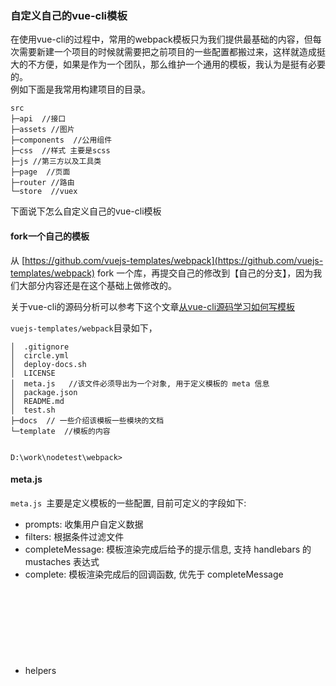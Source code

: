 ### 自定义自己的vue-cli模板

在使用vue-cli的过程中，常用的webpack模板只为我们提供最基础的内容，但每次需要新建一个项目的时候就需要把之前项目的一些配置都搬过来，这样就造成挺大的不方便，如果是作为一个团队，那么维护一个通用的模板，我认为是挺有必要的。   
例如下面是我常用构建项目的目录。


```
src
├─api  //接口
├─assets //图片
├─components  //公用组件
├─css  //样式 主要是scss
├─js //第三方以及工具类
├─page  //页面
├─router //路由
└─store  //vuex

```
下面说下怎么自定义自己的vue-cli模板

#### fork一个自己的模板
从  [https://github.com/vuejs-templates/webpack](https://github.com/vuejs-templates/webpack) fork 一个库，再提交自己的修改到【自己的分支】，因为我们大部分内容还是在这个基础上做修改的。  

关于vue-cli的源码分析可以参考下这个文章[从vue-cli源码学习如何写模板](https://github.com/dwqs/blog/issues/56 )  


``vuejs-templates/webpack``目录如下，

```
│  .gitignore
│  circle.yml
│  deploy-docs.sh
│  LICENSE
│  meta.js   //该文件必须导出为一个对象, 用于定义模板的 meta 信息
│  package.json
│  README.md
│  test.sh
├─docs  // 一些介绍该模板一些模块的文档
└─template  //模板的内容


D:\work\nodetest\webpack>
```
#### meta.js

``meta.js ``主要是定义模板的一些配置, 目前可定义的字段如下:

- prompts<Object>: 收集用户自定义数据
- filters<Object>: 根据条件过滤文件
- completeMessage<String>: 模板渲染完成后给予的提示信息, 支持 handlebars 的 mustaches 表达式
- complete<Function>: 模板渲染完成后的回调函数, 优先于 completeMessage
- helpers<Object>: 自定义的 Handlebars 辅助函数

#### prompts
有用过``vue-cli``的同学应该有看过下面的这个图

![image](http://www.jamielhf.cn/wp/wp-content/uploads/2017/11/1510631675.png)

看下 ``prompts``的代码
```
 "prompts": {
    "name": {  //项目名
      "type": "string",
      "required": true,
      "message": "Project name"  
    },
    "description": {  
      "type": "string",
      "required": false,
      "message": "Project description",
      "default": "A Vue.js project"
    },
    "author": {
      "type": "string",
      "message": "Author"
    },
    "router": {   
      "type": "confirm",
      "message": "Install vue-router?"
    },
    ...   
 }

```
所有的用户输入完成之后, ``template`` 目录下的所有文件将会用 ``Handlebars``（[了解相关的语法点这里](http://handlebarsjs.com/)） 进行渲染. 用户输入的数据会作为模板渲染时的使用数据,例如，在``cmd``确认使用``router``后，那么``main.js``就会``import router，main.js``中源码：
```
{{#router}}
import router from './router'{{#if_eq lintConfig "airbnb"}};{{/if_eq}}
//类似 {{#if_eq lintConfig "airbnb"}};{{/if_eq}}是启用lint后一些语法的检查

{{/router}}



```


因为开发常用到``vuex``，我们可以加入``vuex``，修改``meta.js``

```
 "vuex":{
      "type": "confirm",
      "message": "Install vuex?"
    },
```

安装过程中，就会询问是否安装``vuex``了


#### helper

上面的``if_eq``，还有源码中的``unless_eq``是原本vue cli中注册的那个辅助函数，在vue-cli中的generate.js：

```
# vue-cli/lib/generate.js

//...

// register handlebars helper
Handlebars.registerHelper('if_eq', function (a, b, opts) {
  return a === b
    ? opts.fn(this)
    : opts.inverse(this)
})

Handlebars.registerHelper('unless_eq', function (a, b, opts) {
  return a === b
    ? opts.inverse(this)
    : opts.fn(this)
})
```
类似的，你也可以自定义一些函数，方便你自己去处理一些数据，在``meta.js``中``helpers``对象中可以加入自己的方法，如源码中就有注册一个``if_or``的方法,你在文件中就可以用``{{#if_or a b}}{{/if_or}}``去使用

```
"helpers": {
    "if_or": function (v1, v2, options) {
      if (v1 || v2) {
        return options.fn(this);
      }

      return options.inverse(this);
    }
  },
```



#### filters
``filters`` 是根据条件过滤文件，源码:
```
 "filters": {
    ".eslintrc.js": "lint",
    ".eslintignore": "lint",
    "config/test.env.js": "unit || e2e",
    "test/unit/**/*": "unit",
    "build/webpack.test.conf.js": "unit",
    "test/e2e/**/*": "e2e",
    "src/router/**/*": "router"  //例如上面的 router 为true的时候，就会加入这个目录
  },

```
同样，这里我可以加入自己的vuex目录，当，``vuex``为``true``的时候，会导入这个目录
```

 "filters": {
    ".eslintrc.js": "lint",
    ".eslintignore": "lint",
    "config/test.env.js": "unit || e2e",
    "test/unit/**/*": "unit",
    "build/webpack.test.conf.js": "unit",
    "test/e2e/**/*": "e2e",
    "src/store/**/*": "vuex",  //加入自己的目录
    "src/router/**/*": "router"
  },
```
然后在``main.js``引入``vuex   ``


```
{{#vuex}}  //vuex为true的时候就会写入这些
import Vuex from 'vuex'{{#if_eq lintConfig "airbnb"}};{{/if_eq}}
import store from  './store/store'{{#if_eq lintConfig "airbnb"}};{{/if_eq}}
Vue.use(Vuex){{#if_eq lintConfig "airbnb"}};{{/if_eq}}
{{/vuex}}

//store.js 文件是我写vuex的入口

new Vue({
  el: '#app',
  {{#router}}
  router,
  {{/router}}
  {{#vuex}}
  store,
  {{/vuex}}
  {{#if_eq build "runtime"}}
  render: h => h(App){{#if_eq lintConfig "airbnb"}},{{/if_eq}}
  {{/if_eq}}
  {{#if_eq build "standalone"}}
  template: '<App/>',
  components: { App }{{#if_eq lintConfig "airbnb"}},{{/if_eq}}
  {{/if_eq}}
}){{#if_eq lintConfig "airbnb"}};{{/if_eq}}


```

还有在``template/package.json``中也要加入``vuex``
```
 "dependencies": {
    "vue": "^2.5.2"{{#router}},
    "vue-router": "^3.0.1"{{/router}}{{#vuex}},
    "vuex": "^2.1.1"{{/vuex}}

  },
```
后续的话只需要将自己需要的文件跟文件夹，加入到``template/src``，例如,我这里加入一个询问是否是移动端的，是移动端的话，会引入 ``lib-flexible.js ``以及相关配置的scss文件

```
  "isMobile":{
        "type": "confirm",
        "message": "is Mobile project?"
    },
```

最后,提交到github自己的分支上，就可以使用了


```
vue init template1 name

```
#### github地址
[https://github.com/packaaa/vue-cli](https://github.com/packaaa/vue-cli)

#### 参考：  
[vue-cli webpack的配置详解](http://blog.csdn.net/hongchh/article/details/55113751 )  
[从vue-cli源码学习如何写模板 ](https://github.com/dwqs/blog/issues/56)  
